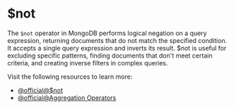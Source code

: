 # $not

The `$not` operator in MongoDB performs logical negation on a query expression, returning documents that do not match the specified condition. It accepts a single query expression and inverts its result. $not is useful for excluding specific patterns, finding documents that don't meet certain criteria, and creating inverse filters in complex queries.

Visit the following resources to learn more:

- [@official@\$not](https://www.mongodb.com/docs/manual/reference/operator/aggregation/not/)
- [@official@Aggregation Operators](https://www.mongodb.com/docs/manual/reference/operator/aggregation/)
